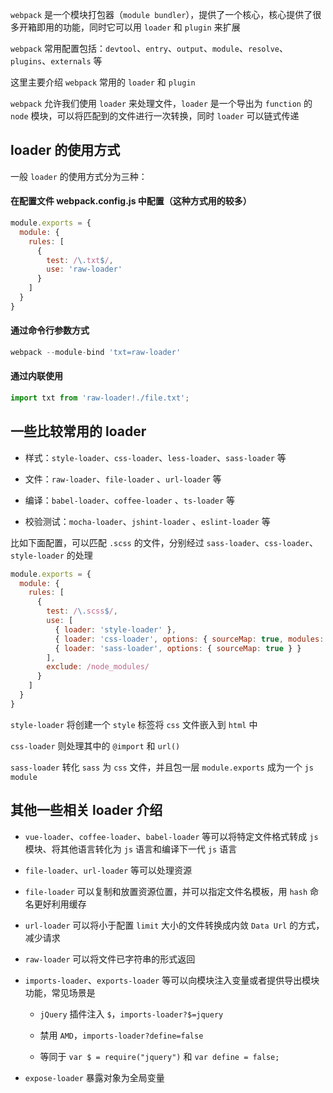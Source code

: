 `webpack` 是一个模块打包器（`module bundler`），提供了一个核心，核心提供了很多开箱即用的功能，同时它可以用 `loader` 和 `plugin` 来扩展

`webpack` 常用配置包括：`devtool`、`entry`、`output`、`module`、`resolve`、`plugins`、`externals` 等

这里主要介绍 `webpack` 常用的 `loader` 和 `plugin`

`webpack` 允许我们使用 `loader` 来处理文件，`loader` 是一个导出为 `function` 的 `node` 模块，可以将匹配到的文件进行一次转换，同时 `loader` 可以链式传递



## loader 的使用方式

一般 `loader` 的使用方式分为三种：

#### 在配置文件 webpack.config.js 中配置（这种方式用的较多）

```js
module.exports = {
  module: {
    rules: [
      {
        test: /\.txt$/,
        use: 'raw-loader'
      }
    ]
  }
}
```

#### 通过命令行参数方式

```js
webpack --module-bind 'txt=raw-loader'
```

#### 通过内联使用

```js
import txt from 'raw-loader!./file.txt';
```


## 一些比较常用的 loader

* 样式：`style-loader`、`css-loader`、`less-loader`、`sass-loader` 等

* 文件：`raw-loader`、`file-loader` 、`url-loader` 等

* 编译：`babel-loader`、`coffee-loader` 、`ts-loader` 等

* 校验测试：`mocha-loader`、`jshint-loader` 、`eslint-loader` 等


比如下面配置，可以匹配 `.scss` 的文件，分别经过 `sass-loader`、`css-loader`、`style-loader` 的处理

```js
module.exports = {
  module: {
    rules: [
      {
        test: /\.scss$/,
        use: [
          { loader: 'style-loader' },
          { loader: 'css-loader', options: { sourceMap: true, modules: true } },
          { loader: 'sass-loader', options: { sourceMap: true } }
        ],
        exclude: /node_modules/
      }
    ]
  }
}
```

`style-loader` 将创建一个 `style` 标签将 `css` 文件嵌入到 `html` 中

`css-loader` 则处理其中的 `@import` 和 `url()`

`sass-loader` 转化 `sass` 为 `css` 文件，并且包一层 `module.exports` 成为一个 `js module`


## 其他一些相关 loader 介绍

* `vue-loader`、`coffee-loader`、`babel-loader` 等可以将特定文件格式转成 `js` 模块、将其他语言转化为 `js` 语言和编译下一代 `js` 语言

* `file-loader`、`url-loader` 等可以处理资源

* `file-loader` 可以复制和放置资源位置，并可以指定文件名模板，用 `hash` 命名更好利用缓存

* `url-loader` 可以将小于配置 `limit` 大小的文件转换成内敛 `Data Url` 的方式，减少请求

* `raw-loader` 可以将文件已字符串的形式返回

* `imports-loader`、`exports-loader` 等可以向模块注入变量或者提供导出模块功能，常见场景是

  * `jQuery` 插件注入 `$`，`imports-loader?$=jquery`

  * 禁用 `AMD`，`imports-loader?define=false`

  * 等同于 `var $ = require("jquery")` 和 `var define = false;`

* `expose-loader` 暴露对象为全局变量
